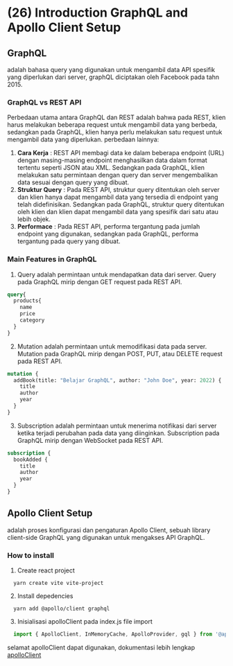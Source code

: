 # (26) Introduction GraphQL and Apollo Client Setup #
## GraphQL ##
adalah bahasa query yang digunakan untuk mengambil data API spesifik yang diperlukan dari server,
graphQL diciptakan oleh Facebook pada tahn 2015.
### GraphQL vs REST API ###
Perbedaan utama antara GraphQL dan REST adalah bahwa pada REST, klien harus melakukan beberapa request untuk mengambil data yang berbeda, sedangkan pada GraphQL, klien hanya perlu melakukan satu request untuk mengambil data yang diperlukan. perbedaan lainnya: 
1. **Cara Kerja** : REST API membagi data ke dalam beberapa endpoint (URL) dengan masing-masing endpoint menghasilkan data dalam format tertentu seperti JSON atau XML. Sedangkan pada GraphQL, klien melakukan satu permintaan dengan query dan server mengembalikan data sesuai dengan query yang dibuat.
2. **Struktur Query** : Pada REST API, struktur query ditentukan oleh server dan klien hanya dapat mengambil data yang tersedia di endpoint yang telah didefinisikan. Sedangkan pada GraphQL, struktur query ditentukan oleh klien dan klien dapat mengambil data yang spesifik dari satu atau lebih objek.
3. **Performace** : Pada REST API, performa tergantung pada jumlah endpoint yang digunakan, sedangkan pada GraphQL, performa tergantung pada query yang dibuat. 
### Main Features in GraphQL ###
1. Query
adalah permintaan untuk mendapatkan data dari server. Query pada GraphQL mirip dengan GET request pada REST API. 
``` graphql
query{
  products{
    name
    price
    category
  }
}
```
2. Mutation
adalah permintaan untuk memodifikasi data pada server. Mutation pada GraphQL mirip dengan POST, PUT, atau DELETE request pada REST API.
``` graphql
mutation {
  addBook(title: "Belajar GraphQL", author: "John Doe", year: 2022) {
    title
    author
    year
  }
}
```
3. Subscription
adalah permintaan untuk menerima notifikasi dari server ketika terjadi perubahan pada data yang diinginkan. Subscription pada GraphQL mirip dengan WebSocket pada REST API.
```graphql
subscription {
  bookAdded {
    title
    author
    year
  }
}
```

## Apollo Client Setup ##
adalah proses konfigurasi dan pengaturan Apollo Client, sebuah library client-side GraphQL yang digunakan untuk mengakses API GraphQL.
### How to install ###
1. Create react project
```console
  yarn create vite vite-project
```
2. Install depedencies
```console
  yarn add @apollo/client graphql
```
3. Inisialisasi apolloClient
pada index.js file import
```javascript
  import { ApolloClient, InMemoryCache, ApolloProvider, gql } from '@apollo/client';
```
selamat apolloClient dapat digunakan, dokumentasi lebih lengkap [apolloClient](https://www.apollographql.com/docs/react/get-started/)
